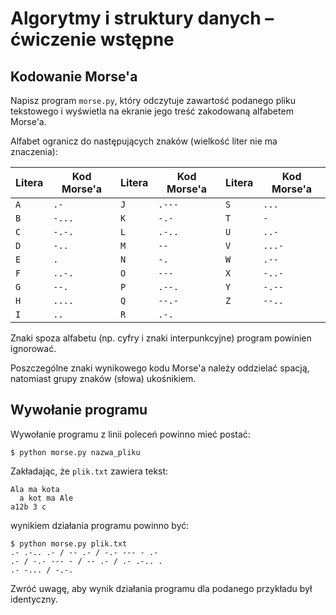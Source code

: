 
# Algorytmy i struktury danych – ćwiczenie wstępne

## Kodowanie Morse'a

Napisz program `morse.py`, który odczytuje zawartość podanego pliku tekstowego i wyświetla na ekranie jego treść zakodowaną alfabetem Morse'a.

Alfabet ogranicz do następujących znaków (wielkość liter nie ma znaczenia):

| Litera | Kod Morse'a | Litera | Kod Morse'a | Litera | Kod Morse'a |
| ------ | ----------- | ------ | ----------- | ------ | ----------- |
| `A`    | `.-`        | `J`    | `.---`      | `S`    | `...`       |
| `B`    | `-...`      | `K`    | `-.-`       | `T`    | `-`         |
| `C`    | `-.-.`      | `L`    | `.-..`      | `U`    | `..-`       |
| `D`    | `-..`       | `M`    | `--`        | `V`    | `...-`      |
| `E`    | `.`         | `N`    | `-.`        | `W`    | `.--`       |
| `F`    | `..-.`      | `O`    | `---`       | `X`    | `-..-`      |
| `G`    | `--.`       | `P`    | `.--.`      | `Y`    | `-.--`      |
| `H`    | `....`      | `Q`    | `--.-`      | `Z`    | `--..`      |
| `I`    | `..`        | `R`    | `.-.`       |        |             |

Znaki spoza alfabetu (np. cyfry i znaki interpunkcyjne) program powinien ignorować.

Poszczególne znaki wynikowego kodu Morse'a należy oddzielać spacją, natomiast grupy znaków (słowa) ukośnikiem.

## Wywołanie programu

Wywołanie programu z linii poleceń powinno mieć postać:

    $ python morse.py nazwa_pliku

Zakładając, że `plik.txt` zawiera tekst:

    Ala ma kota
      a kot ma Ale
    a12b 3 c

wynikiem działania programu powinno być:

    $ python morse.py plik.txt
    .- .-.. .- / -- .- / -.- --- - .-
    .- / -.- --- - / -- .- / .- .-.. .
    .- -... / -.-.

Zwróć uwagę, aby wynik działania programu dla podanego przykładu był identyczny.